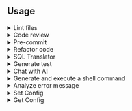 ## Usage

<details>
    <summary>Lint files</summary>

<p align="center">
    <img src="https://github.com/rsaryev/auto-copilot-cli/assets/70219513/20b7bddf-b8f3-486f-a947-02d924e764df" width="800" alt="code-review">
</p>

Need to be in a git repository
If you want some files not to be checked, then add to .gitignore
```bash
# Code review
$ copilot lint-file
```
</details>

<details>
    <summary>Code review</summary>

<p align="center">
    <img src="https://github.com/rsaryev/auto-copilot-cli/assets/70219513/d7abc8d7-9f5e-441c-8662-fe657ee07922" width="800" alt="code-review">
</p>

Need to be in a git repository
If you want some files not to be checked, then add to .gitignore
```bash
# Code review
$ copilot code-review
```
</details>

<details>
  <summary>Pre-commit</summary>

<p align="center">
  <img src="https://github.com/rsaryev/auto-copilot-cli/assets/70219513/805175ca-2d23-4468-9e11-8e3e1c1174cb" width="800" alt="Pre-commit">
</p>

Need to be in a git repository
If you want some files not to be checked, then add to .gitignore
```bash
# Analyzes git diff and generates a commit message
$ copilot pre-commit

# Analyzes git diff and generates a commit message with skip confirmation
$ copilot pre-commit -y
```

</details>

<details>
  <summary>Refactor code</summary>

<p align="center">
  <img src="https://github.com/rsaryev/auto-copilot-cli/assets/70219513/2c7da6ed-d74a-4aa3-a6d0-33031cc492c0" width="800" alt="refactor">
</p>

```bash
# Refactor code
$ copilot refactor ./server.js

# Refactor code with prompt
$ copilot refactor ./server.js -p "use typescript"

# Refactor code with prompt and output
$ copilot refactor ./server.js -p "use typescript" -o ./server.ts
```

</details>

<details>
  <summary>SQL Translator</summary>

<p align="center">
  <img src="https://github.com/rsaryev/auto-copilot-cli/assets/70219513/aa3c88d0-d747-48be-8406-7dbdab11061e" width="800" alt="sql-translator">
</p>

```bash
# Translate natural language to SQL
$ copilot sql-translator "get all last posts of users"

# Translate natural language to SQL with output
$ copilot sql-translator "get all last posts of users"

# Translate natural language to SQL with output and sql 
$ copilot sql-translator "get all last posts of users" -s ./schema.sql

# Translate natural language to SQL with output and prisma schema
$ copilot sql-translator "get all last posts of users" -s ./schema.prisma

```
</details>

<details>
  <summary>Generate test</summary>

<p align="center">
  <img src="https://github.com/rsaryev/auto-copilot-cli/assets/70219513/e405d17f-598c-457e-9827-1f7d8117e2b7" width="800" alt="sql-translator">
</p>

```bash
# Generate test
$ copilot test ./server.js

# Generate test with prompt
$ copilot test ./server.js -p "use jest framework"

# Generate test with prompt and output
$ copilot test ./server.js -p "use jest framework" -o ./server.test.js
```

</details>

<details>
  <summary>Chat with AI</summary>

<p align="center">
  <img src="https://github.com/rsaryev/auto-copilot-cli/assets/70219513/85666309-ab3b-421f-8cbe-7c4efd7f5693" width="800" alt="chat">
</p>

```bash
# Chat with AI
$ copilot chat "How are you?"

# Chat with AI with prompt
$ copilot chat "How many types in typescript are there?" -p "Software Engineering"
```

</details>

<details>
  <summary>Generate and execute a shell command</summary>

<p align="center">
  <img src="https://github.com/rsaryev/auto-copilot-cli/assets/70219513/4e2233cf-84ab-49b2-9d7a-1580d8d9cdd1" width="800" alt="shell">
</p>

```bash
# Convert all mov files to gif
$ copilot shell "convert all mov files to gif"

# Rename all files in the current directory to lowercase
$ copilot shell "rename files in the current directory to lowercase"

# Convert all images in the current directory to size 100x100
$ copilot shell "convert all images in the current directory to size 100x100"

# Create a file with implementation of binary search
$ copilot shell "create a js file with implementation of binary search"

# Create a simple web server in Node.js using Koajs
$ copilot shell "create a simple web server in Node.js using Koajs"

# Start PostgreSQL in Docker
$ copilot shell "start PostgreSQL in Docker"
```

</details>

<details>
  <summary>Analyze error message</summary>

<p align="center">
  <img src="https://github.com/rsaryev/auto-copilot-cli/assets/70219513/d257de69-77ac-4915-a7ef-fe69fae91ee4" width="800" alt="error">
</p>


```bash
# Analyze error message
$ copilot analyze "node ./server.js"
```

</details>

<details>
  <summary>Set Config</summary>

```bash
# Set openai api key
$ copilot config OPENAI_API_KEY <api_key>

# Set openai base url Default: https://api.openai.com/v1
$ copilot config OPEN_AI_BASE_URL <base_url>

# Set openai model Default: gpt-3.5-turbo
$ copilot config MODEL <model>

# Set config commit with description Default: no
copilot config INCLUDE_COMMIT_DESCRIPTION yes

# Set config commit without description Default: no
copilot config INCLUDE_COMMIT_DESCRIPTION no
```

</details>

<details>
  <summary>Get Config</summary>

```bash
# Print config
$ copilot get-config
```

</details>
